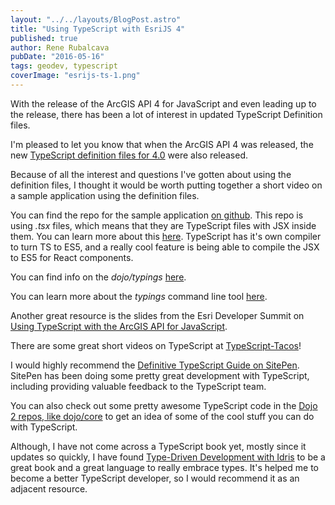 ```yaml
---
layout: "../../layouts/BlogPost.astro"
title: "Using TypeScript with EsriJS 4"
published: true
author: Rene Rubalcava
pubDate: "2016-05-16"
tags: geodev, typescript
coverImage: "esrijs-ts-1.png"
---
```


With the release of the ArcGIS API 4 for JavaScript and even leading up to the release, there has been a lot of interest in updated TypeScript Definition files.

I'm pleased to let you know that when the ArcGIS API 4 was released, the new [TypeScript definition files for 4.0](https://github.com/Esri/jsapi-resources/tree/master/4.x/typescript) were also released.

Because of all the interest and questions I've gotten about using the definition files, I thought it would be worth putting together a short video on a sample application using the definition files.

<lite-youtube videoid="GcU14ksDWNE"></lite-youtube>

You can find the repo for the sample application [on github](https://github.com/odoe/esrijs4-ts). This repo is using _.tsx_ files, which means that they are TypeScript files with JSX inside them. You can learn more about this [here](https://basarat.gitbooks.io/typescript/content/docs/jsx/tsx.html). TypeScript has it's own compiler to turn TS to ES5, and a really cool feature is being able to compile the JSX to ES5 for React components.

You can find info on the _dojo/typings_ [here](https://github.com/dojo/typings).

You can learn more about the _typings_ command line tool [here](https://github.com/typings/typings).

Another great resource is the slides from the Esri Developer Summit on [Using TypeScript with the ArcGIS API for JavaScript](http://odoe.github.io/presentations/2016-devsummit-typescript/#/).

There are some great short videos on TypeScript at [TypeScript-Tacos](http://typescript-tacos.com/)!

I would highly recommend the [Definitive TypeScript Guide on SitePen](https://www.sitepen.com/blog/2013/12/31/definitive-guide-to-typescript/). SitePen has been doing some pretty great development with TypeScript, including providing valuable feedback to the TypeScript team.

You can also check out some pretty awesome TypeScript code in the [Dojo 2 repos, like dojo/core](https://github.com/dojo/core) to get an idea of some of the cool stuff you can do with TypeScript.

Although, I have not come across a TypeScript book yet, mostly since it updates so quickly, I have found [Type-Driven Development with Idris](https://www.manning.com/books/type-driven-development-with-idris) to be a great book and a great language to really embrace types. It's helped me to become a better TypeScript developer, so I would recommend it as an adjacent resource.

